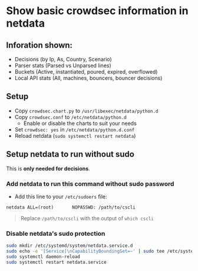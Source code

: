# Show basic crowdsec information in netdata

## Inforation shown:

- Decisions (by Ip, As, Country, Scenario)
- Parser stats (Parsed vs Unparsed lines)
- Buckets (Active, instantiated, poured, expired, overflowed)
- Local API stats (All, machines, bouncers, bouncer decisions)

## Setup

- Copy `crowdsec.chart.py` to `/usr/libexec/netdata/python.d`
- Copy `crowdsec.conf` to `/etc/netdata/python.d`
    - Enable or disable the charts to suit your needs
- Set `crowdsec: yes` in `/etc/netdata/python.d.conf`
- Reload netdata (`sudo systemctl restart netdata`)

## Setup netdata to run without sudo

This is **only needed for decisions**.

### Add netdata to run this command without sudo password

- Add this line to your `/etc/sudoers` file:

`netdata ALL=(root)       NOPASSWD: /path/to/cscli`

> Replace `/path/to/cscli` with the output of `which cscli`

### Disable netdata's sudo protection
```sh
sudo mkdir /etc/systemd/system/netdata.service.d
sudo echo -e '[Service]\nCapabilityBoundingSet=~' | sudo tee /etc/systemd/system/netdata.service.d/unset-capability-bounding-set.conf
sudo systemctl daemon-reload
sudo systemctl restart netdata.service
```